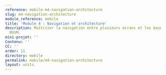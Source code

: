 ```yaml
---
reference: mobile-m4-navigation-architecture
slug: m4-navigation-architecture
module_reference: mobile
title: 'Module 4 : Navigation et architecture'
description: Maîtriser la navigation entre plusieurs écrans et les bases de l’architecture
  MVVM.
mini-projet: ''
Contenu: ''
CC: ''
order: 11
directory: mobile
permalink: mobile/m4-navigation-architecture
layout: units
---
```

